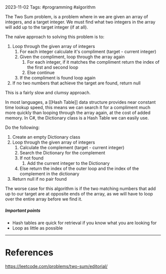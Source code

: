 2023-11-02
Tags: #programming #algorithm 

The Two Sum problem, is a problem where in we are given an array of integers, and a target integer. We must find what two integers in the array will add up to the target integer (if at all).

The naïve approach to solving this problem is to:
1. Loop through the given array of integers
	1. For each integer calculate it's compliment (target - current integer)
	2. Given the compliment, loop through the array again
		1. For each integer, if it matches the compliment return the index of the first and second loop
		2. Else continue
	3. If the compliment is found loop again
2. If no two numbers that achieve the target are found, return null

This is a fairly slow and clumsy approach. 

In most languages, a [[Hash Table]] data structure provides near constant time lookup speed, this means we can search it for a compliment much more quickly than looping through the array again, at the cost of added memory. In C#, the Dictionary class is a Hash Table we can easily use.

Do the following:
1. Create an empty Dictionary class  
2. Loop through the given array of integers
	1. Calculate the complement (target - current integer)
	2. Search the Dictionary for the complement
	3. If not found
		1. Add the current integer to the Dictionary
	4. Else return the index of the outer loop and the index of the complement in the dictionary
3. Return null if no pair found

The worse case for this algorithm is if the two matching numbers that add up to our target are at opposite ends of the array, as we will have to loop over the entire array before we find it.

##### Important points

- Hash tables are quick for retrieval if you know what you are looking for
- Loop as little as possible

---
# References

https://leetcode.com/problems/two-sum/editorial/